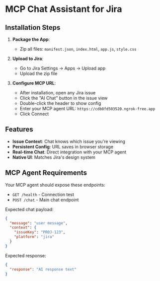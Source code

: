 # MCP Chat Assistant for Jira

## Installation Steps

1. **Package the App**: 
   - Zip all files: `manifest.json`, `index.html`, `app.js`, `style.css`
   
2. **Upload to Jira**:
   - Go to Jira Settings → Apps → Upload app
   - Upload the zip file
   
3. **Configure MCP URL**:
   - After installation, open any Jira issue
   - Click the "AI Chat" button in the issue view
   - Double-click the header to show config
   - Enter your MCP agent URL: `https://cdb8fd503520.ngrok-free.app`
   - Click Connect

## Features

- **Issue Context**: Chat knows which issue you're viewing
- **Persistent Config**: URL saves in browser storage
- **Real-time Chat**: Direct integration with your MCP agent
- **Native UI**: Matches Jira's design system

## MCP Agent Requirements

Your MCP agent should expose these endpoints:

- `GET /health` - Connection test
- `POST /chat` - Main chat endpoint

Expected chat payload:
```json
{
  "message": "user message",
  "context": {
    "issueKey": "PROJ-123",
    "platform": "jira"
  }
}
```

Expected response:
```json
{
  "response": "AI response text"
}
```